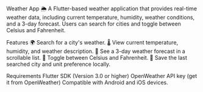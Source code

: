 Weather App 🌦️
A Flutter-based weather application that provides real-time weather data, including current temperature, humidity, weather conditions, and a 3-day forecast. Users can search for cities and toggle between Celsius and Fahrenheit.


Features
🌍 Search for a city's weather.
🌡️ View current temperature, humidity, and weather description.
📅 See a 3-day weather forecast in a scrollable list.
🔄 Toggle between Celsius and Fahrenheit.
📂 Save the last searched city and unit preference locally.


Requirements
Flutter SDK (Version 3.0 or higher)
OpenWeather API key (get it from OpenWeather)
Compatible with Android and iOS devices.